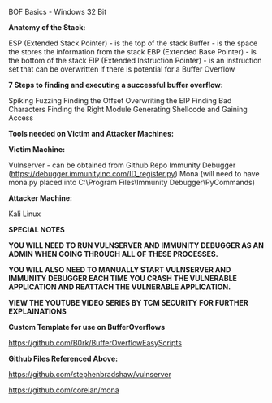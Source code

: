 BOF Basics - Windows 32 Bit

**Anatomy of the Stack:**

ESP (Extended Stack Pointer) - is the top of the stack
Buffer - is the space the stores the information from the stack
EBP (Extended Base Pointer) - is the bottom of the stack
EIP (Extended Instruction Pointer) - is an instruction set that can be overwritten if there is potential for a Buffer Overflow

**7 Steps to finding and executing a successful buffer overflow:**

Spiking
Fuzzing
Finding the Offset
Overwriting the EIP
Finding Bad Characters
Finding the Right Module
Generating Shellcode and Gaining Access

**Tools needed on Victim and Attacker Machines:**

**Victim Machine:**

Vulnserver - can be obtained from Github Repo
Immunity Debugger (https://debugger.immunityinc.com/ID_register.py)
Mona (will need to have mona.py placed into C:\Program Files\Immunity Debugger\PyCommands)

**Attacker Machine:**

Kali Linux

**SPECIAL NOTES**

**YOU WILL NEED TO RUN VULNSERVER AND IMMUNITY DEBUGGER AS AN ADMIN WHEN GOING THROUGH ALL OF THESE PROCESSES.**

**YOU WILL ALSO NEED TO MANUALLY START VULNSERVER AND IMMUNITY DEBUGGER EACH TIME YOU CRASH THE VULNERABLE APPLICATION AND REATTACH THE VULNERABLE APPLICATION.**

**VIEW THE YOUTUBE VIDEO SERIES BY TCM SECURITY FOR FURTHER EXPLAINATIONS**

**Custom Template for use on BufferOverflows**

https://github.com/B0rk/BufferOverflowEasyScripts

**Github Files Referenced Above:**

https://github.com/stephenbradshaw/vulnserver

https://github.com/corelan/mona
